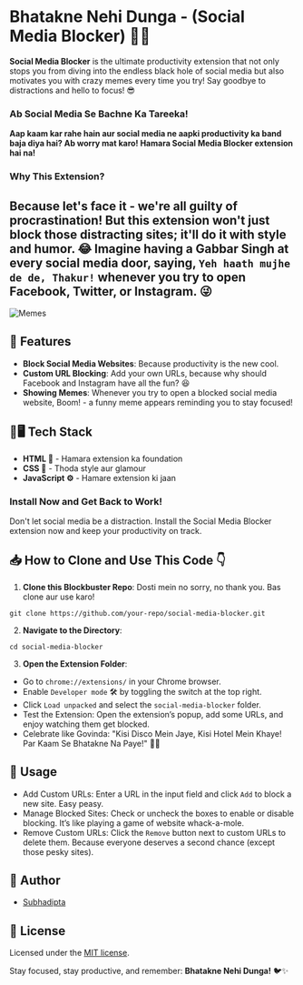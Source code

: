 # Bhatakne Nehi Dunga - (Social Media Blocker) 🚫📱

**Social Media Blocker** is the ultimate productivity extension that not only stops you from diving into the endless black hole of social media but also motivates you with crazy memes every time you try! Say goodbye to distractions and hello to focus! 😎

### **Ab Social Media Se Bachne Ka Tareeka!**

**Aap kaam kar rahe hain aur social media ne aapki productivity ka band baja diya hai? Ab worry mat karo! Hamara Social Media Blocker extension hai na!**


### **Why This Extension?**
Because let's face it - we're all guilty of procrastination! But this extension won't just block those distracting sites; it'll do it with style and humor. 😂 Imagine having a Gabbar Singh at every social media door, saying, ``Yeh haath mujhe de de, Thakur!`` whenever you try to open Facebook, Twitter, or Instagram. 😜
---

![Memes](https://indianmemetemplates.com/wp-content/uploads/2019/01/jor-jor-se-bolke-sabko-scheme-bata-de.jpg)

## 🎉 Features 

- **Block Social Media Websites**: Because productivity is the new cool.
- **Custom URL Blocking**: Add your own URLs, because why should Facebook and Instagram have all the fun? 😆
- **Showing Memes**: Whenever you try to open a blocked social media website, Boom! - a funny meme appears reminding you to stay focused!


## 🔧🖥️ Tech Stack

- **HTML 📄** - Hamara extension ka foundation
- **CSS 🎨** - Thoda style aur glamour
- **JavaScript ⚙️** - Hamare extension ki jaan

### **Install Now and Get Back to Work!**

Don't let social media be a distraction. Install the Social Media Blocker extension now and keep your productivity on track. 

## 📥 How to Clone and Use This Code 👇

1. **Clone this Blockbuster Repo**:
Dosti mein no sorry, no thank you. Bas clone aur use karo!

``` 
git clone https://github.com/your-repo/social-media-blocker.git
```

2. **Navigate to the Directory**:

```
cd social-media-blocker
```

3. **Open the Extension Folder**:

- Go to `chrome://extensions/` in your Chrome browser.
- Enable  `Developer mode` 🛠️ by toggling the switch at the top right.
- Click `Load unpacked` and select the `social-media-blocker` folder.
- Test the Extension: Open the extension’s popup, add some URLs, and enjoy watching them get blocked.
- Celebrate like Govinda: "Kisi Disco Mein Jaye, Kisi Hotel Mein Khaye! Par Kaam Se Bhatakne Na Paye!" 🕺💃

## 🚀 Usage
- Add Custom URLs: Enter a URL in the input field and click `Add` to block a new site. Easy peasy.
- Manage Blocked Sites: Check or uncheck the boxes to enable or disable blocking. It’s like playing a game of website whack-a-mole.
- Remove Custom URLs: Click the `Remove` button next to custom URLs to delete them. Because everyone deserves a second chance (except those pesky sites).

## 🙇 Author
- [Subhadipta](https://www.linkedin.com/in/subhadipta-nayak/)
## 📜 License
Licensed under the [MIT license](https://github.com/nsubhadipta/social-media-blocker/blob/master/LICENSE).



Stay focused, stay productive, and remember: **Bhatakne Nehi Dunga!** 🐦✨
